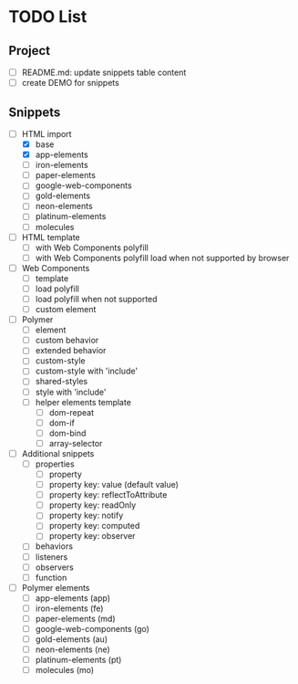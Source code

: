# TODO List

## Project

- [ ] README.md: update snippets table content
- [ ] create DEMO for snippets

## Snippets

- [ ] HTML import
  - [x] base
  - [x] app-elements
  - [ ] iron-elements
  - [ ] paper-elements
  - [ ] google-web-components
  - [ ] gold-elements
  - [ ] neon-elements
  - [ ] platinum-elements
  - [ ] molecules
- [ ] HTML template
  - [ ] with Web Components polyfill
  - [ ] with Web Components polyfill load when not supported by browser
- [ ] Web Components
  - [ ] template
  - [ ] load polyfill
  - [ ] load polyfill when not supported
  - [ ] custom element
- [ ] Polymer
  - [ ] element
  - [ ] custom behavior
  - [ ] extended behavior
  - [ ] custom-style
  - [ ] custom-style with 'include'
  - [ ] shared-styles
  - [ ] style with 'include'
  - [ ] helper elements template
    - [ ] dom-repeat
    - [ ] dom-if
    - [ ] dom-bind
    - [ ] array-selector
- [ ] Additional snippets
  - [ ] properties
    - [ ] property
    - [ ] property key: value (default value)
    - [ ] property key: reflectToAttribute
    - [ ] property key: readOnly
    - [ ] property key: notify
    - [ ] property key: computed
    - [ ] property key: observer
  - [ ] behaviors
  - [ ] listeners
  - [ ] observers
  - [ ] function
- [ ] Polymer elements
  - [ ] app-elements (app)
  - [ ] iron-elements (fe)
  - [ ] paper-elements (md)
  - [ ] google-web-components (go)
  - [ ] gold-elements (au)
  - [ ] neon-elements (ne)
  - [ ] platinum-elements (pt)
  - [ ] molecules (mo)
